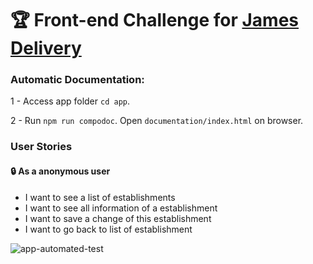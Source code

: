 # 🏆 Front-end Challenge for [James Delivery](https://github.com/james-delivery/frontend-challenge)

### Automatic Documentation:
1 - Access app folder `cd app`.

2 - Run `npm run compodoc`. Open `documentation/index.html` on browser.

### User Stories
#### :lock: As a anonymous user
* I want to see a list of establishments
* I want to see all information of a establishment
* I want to save a change of this establishment
* I want to go back to list of establishment

![app-automated-test](automation/app-automated-test.gif)